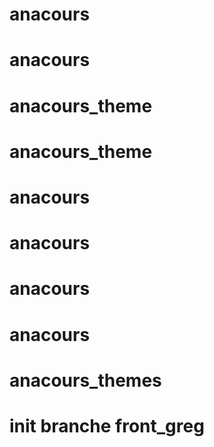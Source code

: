 # anacours
# anacours
# anacours_theme
# anacours_theme
# anacours
# anacours
# anacours
# anacours
# anacours_themes

# init branche front_greg


